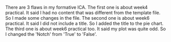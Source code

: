 There are 3 flaws in my formative ICA.
The first one is about week4 practical.
It said I had no content that was different from the template file.
So I made some changes in the file.
The second one is about week6 practical.
It said I did not include a title.
So I added the title to the pie chart.
The third one is about week6 practical too.
It said my plot was quite odd.
So I changed the 'Notch' from 'True' to 'False'.
